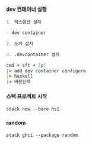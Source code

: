 #### dev 컨테이너 실행

```md
1. 익스텐션 설치

- dev container

2. 도커 설치

3. .devcontainer 설치

cmd + sft + [p]
|> add dev container configure
|> haskell
|> 버전선택
```

#### 스택 프로젝트 시작

```md
stack new --bare hs1
```

#### random

```md
stack ghci --package random
```
